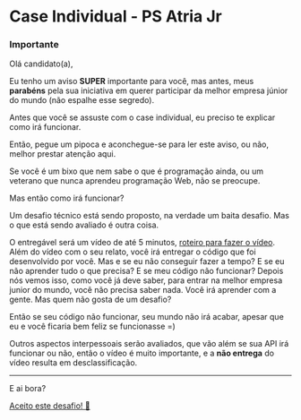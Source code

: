 # Case Individual - PS Atria Jr

### Importante
<p>Olá candidato(a),</p>
<p>Eu tenho um aviso <strong>SUPER</strong> importante para você, mas antes, meus <strong>parabéns</strong> pela sua iniciativa em querer participar da melhor empresa júnior do mundo (não espalhe esse segredo).</p>
<p>Antes que você se assuste com o case individual, eu preciso te explicar como irá funcionar.</p>
<p>Então, pegue um pipoca e aconchegue-se para ler este aviso, ou não, melhor prestar atenção aqui.</p>
<p>Se você é um bixo que nem sabe o que é programação ainda, ou um veterano que nunca aprendeu programação Web, não se preocupe.</p>
<p>Mas então como irá funcionar?</p>
<p>Um desafio técnico está sendo proposto, na verdade um baita desafio. Mas o que está sendo avaliado é outra coisa.</p>
<p>O entregável será um vídeo de até 5 minutos, <a href="./instructions/roteiro.md">roteiro para fazer o vídeo</a>. Além do vídeo com o seu relato, você irá entregar o código que foi desenvolvido por você. Mas e se eu não conseguir fazer a tempo? E se eu não aprender tudo o que precisa? E se meu código não funcionar? Depois nós vemos isso, como você já deve saber, para entrar na melhor empresa junior do mundo, você não precisa saber nada. Você irá aprender com a gente. Mas quem não gosta de um desafio?</p>
<p>Então se seu código não funcionar, seu mundo não irá acabar, apesar que eu e você ficaria bem feliz se funcionasse =)</p>
<p>Outros aspectos interpessoais serão avaliados, que vão além se sua API irá funcionar ou não, então o vídeo é muito importante, e a <strong>não entrega</strong> do vídeo resulta em desclassificação.</p>

---

<p>E ai bora?</p>
<p><a href="./instructions/desafio.md">Aceito este desafio! 🚀</a></p>
